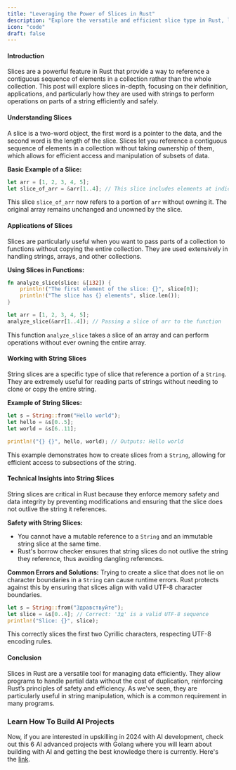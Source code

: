 ```yaml
---
title: "Leveraging the Power of Slices in Rust"
description: "Explore the versatile and efficient slice type in Rust, learning how to utilize string slices and other applications to manage data segments without ownership, featuring detailed technical insights and practical coding examples."
icon: "code"
draft: false
---
```


#### Introduction

Slices are a powerful feature in Rust that provide a way to reference a contiguous sequence of elements in a collection rather than the whole collection. This post will explore slices in-depth, focusing on their definition, applications, and particularly how they are used with strings to perform operations on parts of a string efficiently and safely.

#### Understanding Slices

A slice is a two-word object, the first word is a pointer to the data, and the second word is the length of the slice. Slices let you reference a contiguous sequence of elements in a collection without taking ownership of them, which allows for efficient access and manipulation of subsets of data.

**Basic Example of a Slice:**

```rust
let arr = [1, 2, 3, 4, 5];
let slice_of_arr = &arr[1..4]; // This slice includes elements at indices 1, 2, and 3.
```

This slice `slice_of_arr` now refers to a portion of `arr` without owning it. The original array remains unchanged and unowned by the slice.

#### Applications of Slices

Slices are particularly useful when you want to pass parts of a collection to functions without copying the entire collection. They are used extensively in handling strings, arrays, and other collections.

**Using Slices in Functions:**

```rust
fn analyze_slice(slice: &[i32]) {
    println!("The first element of the slice: {}", slice[0]);
    println!("The slice has {} elements", slice.len());
}

let arr = [1, 2, 3, 4, 5];
analyze_slice(&arr[1..4]); // Passing a slice of arr to the function
```

This function `analyze_slice` takes a slice of an array and can perform operations without ever owning the entire array.

#### Working with String Slices

String slices are a specific type of slice that reference a portion of a `String`. They are extremely useful for reading parts of strings without needing to clone or copy the entire string.

**Example of String Slices:**

```rust
let s = String::from("Hello world");
let hello = &s[0..5];
let world = &s[6..11];

println!("{} {}", hello, world); // Outputs: Hello world
```

This example demonstrates how to create slices from a `String`, allowing for efficient access to subsections of the string.

#### Technical Insights into String Slices

String slices are critical in Rust because they enforce memory safety and data integrity by preventing modifications and ensuring that the slice does not outlive the string it references.

**Safety with String Slices:**

- You cannot have a mutable reference to a `String` and an immutable string slice at the same time.
- Rust's borrow checker ensures that string slices do not outlive the string they reference, thus avoiding dangling references.

**Common Errors and Solutions:**
Trying to create a slice that does not lie on character boundaries in a `String` can cause runtime errors. Rust protects against this by ensuring that slices align with valid UTF-8 character boundaries.

```rust
let s = String::from("Здравствуйте");
let slice = &s[0..4]; // Correct: 'Зд' is a valid UTF-8 sequence
println!("Slice: {}", slice);
```

This correctly slices the first two Cyrillic characters, respecting UTF-8 encoding rules.

#### Conclusion

Slices in Rust are a versatile tool for managing data efficiently. They allow programs to handle partial data without the cost of duplication, reinforcing Rust’s principles of safety and efficiency. As we've seen, they are particularly useful in string manipulation, which is a common requirement in many programs.

### Learn How To Build AI Projects

Now, if you are interested in upskilling in 2024 with AI development, check out this 6 AI advanced projects with Golang where you will learn about building with AI and getting the best knowledge there is currently. Here's the [link](https://akhilsharmatech.gumroad.com/l/zgxqq).
